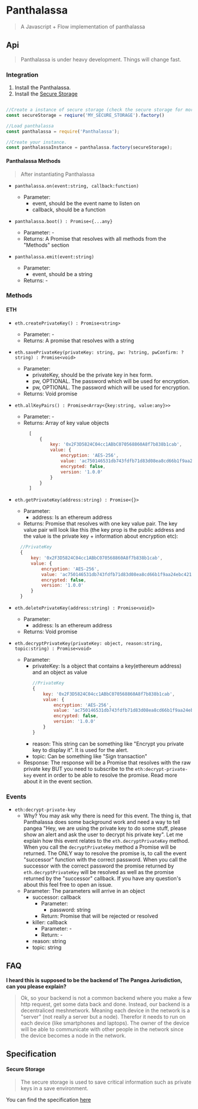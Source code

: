 # Panthalassa
> A Javascript + Flow implementation of panthalassa

## Api
> Panthalassa is under heavy development. Things will change fast.

### Integration
1. Install the Panthalassa.
2. Install the [Secure Storage](#secure-storage)
````js

//Create a instance of secure storage (check the secure storage for more information)
const secureStorage = reqiure('MY_SECURE_STORAGE').factory()

//Load panthalassa
const panthalassa = require('Panthalassa');

//Create your instance. 
const panthalassaInstance = panthalassa.factory(secureStorage);

````

#### Panthalassa Methods
> After instantiating Panthalassa

*  `panthalassa.on(event:string, callback:function)`
    * Parameter: 
        * event, should be the event name to listen on
        * callback, should be a function
*  `panthalassa.boot() : Promise<{...any}`
    * Parameter: -
    * Returns: A Promise that resolves with all methods from the "Methods" section
 
* `panthalassa.emit(event:string)`
    * Parameter:
        * event, should be a string
    * Returns: -

### Methods

#### ETH
* `eth.createPrivateKey() : Promise<string>`
    * Parameter: - 
    * Returns: A promise that resolves with a string

* `eth.savePrivateKey(privateKey: string, pw: ?string, pwConfirm: ?string) : Promise<void>`
    * Parameter:
        * privateKey, should be the private key in hex form.
        * pw, OPTIONAL. The password which will be used for encryption.
        * pw, OPTIONAL. The password which will be used for encryption.
    * Returns: Void promise

* `eth.allKeyPairs() : Promise<Array<{key:string, value:any}>>`
    * Parameter: -
    * Returns: Array of key value objects
        ````js
          [
              {
                  key: '0x2F3D5824C04cc1ABbC070568860A8f7b838b1cab',
                  value: {
                      encryption: 'AES-256',
                      value: 'ac750146531db743fdfb71d83d08ea8cd66b1f9aa24ebc42184f2c33955a9bd5',
                      encrypted: false,
                      version: '1.0.0'
                  }
              }
          ]
        ````    
* `eth.getPrivateKey(address:string) : Promise<{}>`
    * Parameter:
        * address: Is an ethereum address
    * Returns: Promise that resolves with one key value pair. The key value pair will look like this (the key prop is the public address and the value is the private key + information about encryption etc): 
    ````js
      //PrivateKey
      {
          key: '0x2F3D5824C04cc1ABbC070568860A8f7b838b1cab',
          value: {
              encryption: 'AES-256',
              value: 'ac750146531db743fdfb71d83d08ea8cd66b1f9aa24ebc42184f2c33955a9bd5',
              encrypted: false,
              version: '1.0.0'
          }
      }
    ````
* `eth.deletePrivateKey(address:string) : Promise<void}>`
    * Parameter:
        * address: Is an ethereum address
    * Returns: Void promise
    
* `eth.decryptPrivateKey(privateKey: object, reason:string, topic:string) : Promise<void>`
    * Parameter: 
        * privateKey: Is a object that contains a key(ethereum address) and an object as value
          ````js
          //PrivateKey
          {
              key: '0x2F3D5824C04cc1ABbC070568860A8f7b838b1cab',
              value: {
                  encryption: 'AES-256',
                  value: 'ac750146531db743fdfb71d83d08ea8cd66b1f9aa24ebc42184f2c33955a9bd5',
                  encrypted: false,
                  version: '1.0.0'
              }
          }
          ````
        * reason: This string can be something like "Encrypt you private key to display it". It is used for the alert. 
        * topic: Can be something like "Sign transaction"
    * Response: The response will be a Promise that resolves with the raw private key BUT you need to subscribe to the `eth:decrypt-private-key` event in order to be able to resolve the promise. Read more about it in the event section.
### Events

* `eth:decrypt-private-key`
    * Why? You may ask why there is need for this event. The thing is, that Panthalassa does some background work and need a way to tell pangea "Hey, we are using the private key to do some stuff, please show an alert and ask the user to decrypt his private key". Let me explain how this event relates to the `eth.decryptPrivateKey` method. When you call the `decryptPrivateKey` method a Promise will be returned. The ONLY way to resolve the promise is, to call the event "successor" function with the correct password. When you call the successor with the correct password the promise returned by `eth.decryptPrivateKey` will be resolved as well as the promise returned by the "successor" callback. If you have any question's about this feel free to open an issue.
    * Parameter: The parameters will arrive in an object
        * successor: callback
            * Parameter: 
                * password: string
            * Return: Promise that will be rejected or resolved
        * killer: callback
            * Parameter: -
            * Return: -
        * reason: string
        * topic: string
## FAQ

**I heard this is supposed to be the backend of The Pangea Jurisdiction, can you please explain?**
>Ok, so your backend is not a common backend where you make a few http request, get some data back and done. Instead, our backend is a decentraliced meshnetwork. Meaning each device in the network is a "server" (not really a server but a node). Therefor it needs to run on each device (like smartphones and laptops). The owner of the device will be able to communicate with other people in the network since the device becomes a node in the network.

## Specification

#### Secure Storage
> The secure storage is used to save critical information such as private keys in a save environment. 

You can find the specification [here](./src/specification/secureStorageInterface.js)
